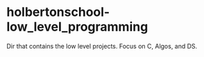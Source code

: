 # holbertonschool-low_level_programming
Dir that contains the low level projects. Focus on C, Algos, and DS.
